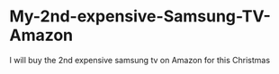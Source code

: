 # My-2nd-expensive-Samsung-TV-Amazon
I will buy the 2nd expensive samsung tv on Amazon for this Christmas
